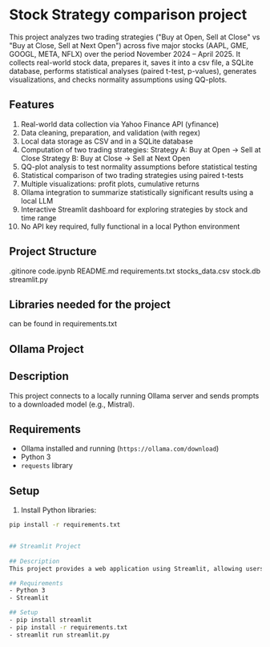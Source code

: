 # Stock Strategy comparison project 

This project analyzes two trading strategies ("Buy at Open, Sell at Close" vs "Buy at Close, Sell at Next Open") across five major stocks (AAPL, GME, GOOGL, META, NFLX) over the period November 2024 – April 2025.
It collects real-world stock data, prepares it, saves it into a csv file, a SQLite database, performs statistical analyses (paired t-test, p-values), generates visualizations, and checks normality assumptions using QQ-plots.

## Features
1. Real-world data collection via Yahoo Finance API (yfinance)
2. Data cleaning, preparation, and validation (with regex)
3. Local data storage as CSV and in a SQLite database
4. Computation of two trading strategies:
    Strategy A: Buy at Open → Sell at Close
    Strategy B: Buy at Close → Sell at Next Open
5. QQ-plot analysis to test normality assumptions before statistical testing
6. Statistical comparison of two trading strategies using paired t-tests
7. Multiple visualizations: profit plots, cumulative returns
8. Ollama integration to summarize statistically significant results using a local LLM
9. Interactive Streamlit dashboard for exploring strategies by stock and time range
10. No API key required, fully functional in a local Python environment 

## Project Structure
.gitinore
code.ipynb 
README.md
requirements.txt
stocks_data.csv
stock.db
streamlit.py

## Libraries needed for the project 
can be found in requirements.txt 

## Ollama Project

## Description
This project connects to a locally running Ollama server and sends prompts to a downloaded model (e.g., Mistral).

## Requirements
- Ollama installed and running (`https://ollama.com/download`)
- Python 3
- `requests` library

## Setup
1. Install Python libraries:
```bash
pip install -r requirements.txt


## Streamlit Project 
 
## Description
This project provides a web application using Streamlit, allowing users to interactively visualize data and run Python scripts through a browser interface.

## Requirements
- Python 3
- Streamlit

## Setup
- pip install streamlit
- pip install -r requirements.txt
- streamlit run streamlit.py